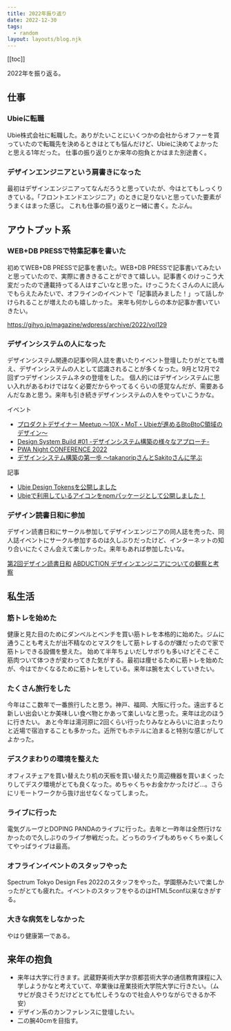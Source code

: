 ```yaml
---
title: 2022年振り返り
date: 2022-12-30
tags:
  - random
layout: layouts/blog.njk
---
```


[[toc]]

2022年を振り返る。

## 仕事

### Ubieに転職

Ubie株式会社に転職した。ありがたいことにいくつかの会社からオファーを貰っていたので転職先を決めるときはとても悩んだけど、Ubieに決めてよかったと思える1年だった。
仕事の振り返りとか来年の抱負とかはまた別途書く。

### デザインエンジニアという肩書きになった

最初はデザインエンジニアってなんだろうと思っていたが、今はとてもしっくりきている。「フロントエンドエンジニア」のときに足りないと思っていた要素がうまくはまった感じ。
これも仕事の振り返りと一緒に書く。たぶん。

## アウトプット系

### WEB+DB PRESSで特集記事を書いた

初めてWEB+DB PRESSで記事を書いた。WEB+DB PRESSで記事書いてみたいと思っていたので、実際に書ききることができて嬉しい。記事書くのけっこう大変だったので連載持ってる人はすごいなと思った。けっこうたくさんの人に読んでもらえたみたいで、オフラインのイベントで「記事読みました！」って話しかけられることが増えたのも嬉しかった。
来年も何かしらの本か記事か書いていきたい。

https://gihyo.jp/magazine/wdpress/archive/2022/vol129

### デザインシステムの人になった

デザインシステム関連の記事や同人誌を書いたりイベント登壇したりがとても増え、デザインシステムの人として認識されることが多くなった。9月と12月で2回ずつデザインシステムネタの登壇をした。
個人的にはデザインシステムに思い入れがあるわけではなく必要だからやってるくらいの感覚なんだが、需要あるんだなあと思う。来年も引き続きデザインシステムの人をやっていこうかな。

イベント

- [プロダクトデザイナー Meetup 〜10X・MoT・Ubieが進めるBtoBtoC領域のデザイン〜](https://jtx.connpass.com/event/254364/)
- [Design System Build #01 -デザインシステム構築の様々なアプローチ-](https://raksul.connpass.com/event/255844/)
- [PWA Night CONFERENCE 2022](https://conf2022.pwanight.jp/)
- [デザインシステム構築の第一歩 〜takanoripさんとSakitoさんに学ぶ](https://findy.connpass.com/event/267065/)

記事

- [Ubie Design Tokensを公開しました](https://zenn.dev/ubie_dev/articles/7a6413af237eae)
- [Ubieで利用しているアイコンをnpmパッケージとして公開しました！](https://zenn.dev/ubie_dev/articles/44d0eab3458cc0)

### デザイン読書日和に参加

デザイン読書日和にサークル参加してデザインエンジニアの同人誌を売った、同人誌イベントにサークル参加するのは久しぶりだったけど、インターネットの知り合いにたくさん会えて楽しかった。来年もあれば参加したいな。

[第2回デザイン読書日和](https://dezabiyo.studio.site/)
[ABDUCTION デザインエンジニアについての観察と考察](https://zenn.dev/takanorip/books/1bda71a5f2affb)

## 私生活

### 筋トレを始めた

健康と見た目のためにダンベルとベンチを買い筋トレを本格的に始めた。ジムに通うことも考えたが出不精なのとマスクをして筋トレするのが嫌だったので家で筋トレできる設備を整えた。
始めて半年ちょいだしサボりも多いけどそこそこ筋肉ついて体つきが変わってきた気がする。最初は痩せるために筋トレを始めたが、今はでかくなるために筋トレをしている。来年は腕を太くしていきたい。

### たくさん旅行をした

今年はここ数年で一番旅行したと思う。神戸、福岡、大阪に行った。遠出すると新しい出会いとか美味しい食べ物とかあって楽しいなと思った。来年は北のほうに行きたい。
あと今年は湯河原に2回くらい行ったりみなとみらいに泊まったりと近場で宿泊することも多かった。近所でもホテルに泊まると特別な感じがしてよかった。

### デスクまわりの環境を整えた

オフィスチェアを買い替えたり机の天板を買い替えたり周辺機器を買いまくったりしてデスク環境がとても良くなった。めちゃくちゃお金かかったけど…。さらにリモートワークから抜け出せなくなってしまった。

### ライブに行った

電気グルーヴとDOPING PANDAのライブに行った。去年と一昨年は全然行けなかったので久しぶりのライブ参戦だった。どっちのライブもめちゃくちゃ楽しくてやっぱライブは最高。

### オフラインイベントのスタッフやった

Spectrum Tokyo Design Fes 2022のスタッフをやった。学園祭みたいで楽しかったがとても疲れた。イベントのスタッフをやるのはHTML5conf以来なきがする。

### 大きな病気をしなかった

やはり健康第一である。

## 来年の抱負

- 来年は大学に行きます。武蔵野美術大学か京都芸術大学の通信教育課程に入学しようかなと考えていて、卒業後は産業技術大学院大学に行きたい。（ムサビが良さそうだけどとても忙しそうなので社会人やりながらできるか不安）
- デザイン系のカンファレンスに登壇したい。
- 二の腕40cmを目指す。

